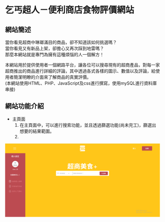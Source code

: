 # 乞丐超人－便利商店食物評價網站

## 網站簡述
當你看見超商中琳瑯滿目的商品，卻不知道該如何挑選嗎？\
當你看見又有新品上架，卻擔心又再次踩到地雷嗎？\
那麼本網站就是專門為擁有這種煩惱的人一個解方！

本網站用於提供使用者一個網路平台，讓各位可以搜尋現有的超商產品，對每一家超商推出的商品進行詳細的評論，其中透過各式各樣的圖示、數值以及評論，給使用者簡潔明瞭的介面來了解商品的真實評價。\
(本網站使用HTML、PHP、JavaScript及css進行撰寫，使用mySQL進行資料庫串接)

## 網站功能介紹
- 主頁面
  1. 在主頁面中，可以進行搜索功能，並且透過篩選功能(尚未完工)，篩選出想要的結果範圍。
  2. 
![image](readmePic/主頁_未登入.png)
